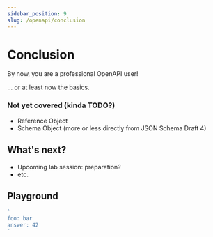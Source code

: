 ```yaml
---
sidebar_position: 9
slug: /openapi/conclusion
---
```


# Conclusion


By now, you are a professional OpenAPI user!

... or at least now the basics.

### Not yet covered (kinda TODO?)

- Reference Object
- Schema Object (more or less directly from JSON Schema Draft 4)


## What's next?

- Upcoming lab session: preparation?
- etc.

## Playground

```js live
`
foo: bar
answer: 42
`
```
